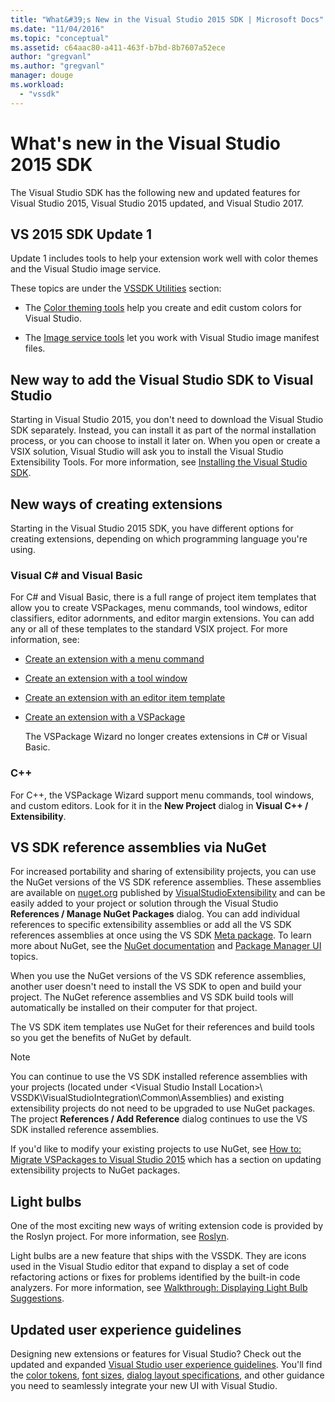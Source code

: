 ```yaml
---
title: "What&#39;s New in the Visual Studio 2015 SDK | Microsoft Docs"
ms.date: "11/04/2016"
ms.topic: "conceptual"
ms.assetid: c64aac80-a411-463f-b7bd-8b7607a52ece
author: "gregvanl"
ms.author: "gregvanl"
manager: douge
ms.workload: 
  - "vssdk"
---
```

# What&#39;s new in the Visual Studio 2015 SDK
The Visual Studio SDK has the following new and updated features for Visual Studio 2015, Visual Studio 2015 updated, and Visual Studio 2017.  
  
## VS 2015 SDK Update 1  
 Update 1 includes tools to help your extension work well with color themes and the Visual Studio image service.  
  
 These topics are under the [VSSDK Utilities](../extensibility/internals/vssdk-utilities.md) section:  
  
-   The [Color theming tools](../extensibility/internals/color-theming-tools.md) help you create and edit custom colors for Visual Studio.  
  
-   The [Image service tools](../extensibility/internals/image-service-tools.md) let you work with Visual Studio image manifest files.  
  
## New way to add the Visual Studio SDK to Visual Studio  
 Starting in Visual Studio 2015, you don't need to download the Visual Studio SDK separately. Instead, you can install it as part of the normal installation process, or you can choose to install it later on. When you open or create  a VSIX solution, Visual Studio will ask you to install the Visual Studio Extensibility Tools. For more information, see [Installing the Visual Studio SDK](../extensibility/installing-the-visual-studio-sdk.md).  
  
## New ways of creating extensions  
 Starting in the Visual Studio 2015 SDK, you have different options for creating extensions, depending on which programming language you're using.  
  
### Visual C# and Visual Basic  
 For C# and Visual Basic, there is a full range of project item templates that allow you to create VSPackages, menu commands, tool windows, editor classifiers, editor adornments, and editor margin extensions. You can add any or all of these templates to the standard VSIX project. For more information, see:  
  
-   [Create an extension with a menu command](../extensibility/creating-an-extension-with-a-menu-command.md)  
  
-   [Create an extension with a tool window](../extensibility/creating-an-extension-with-a-tool-window.md)  
  
-   [Create an extension with an editor item template](../extensibility/creating-an-extension-with-an-editor-item-template.md)  
  
-   [Create an extension with a VSPackage](../extensibility/creating-an-extension-with-a-vspackage.md)  
  
     The VSPackage Wizard no longer creates extensions in C# or Visual Basic.  
  
### C++  
 For C++, the VSPackage Wizard support menu commands, tool windows, and custom editors. Look for it in the **New Project** dialog in **Visual C++ / Extensibility**.  
  
## VS SDK reference assemblies via NuGet  
 For increased portability and sharing of extensibility projects, you can use the NuGet versions of the VS SDK reference assemblies. These assemblies are available on [nuget.org](http://www.nuget.org) published by [VisualStudioExtensibility](http://www.nuget.org/profiles/VisualStudioExtensibility) and can be easily added to your project or solution through the Visual Studio **References / Manage NuGet Packages** dialog. You can add individual references to specific extensibility assemblies or add all the VS SDK references assemblies at once using the VS SDK [Meta package](http://www.nuget.org/packages/VSSDK_Reference_Assemblies). To learn more about NuGet, see the [NuGet documentation](/NuGet) and [Package Manager UI](/NuGet/Tools/Package-Manager-UI) topics.  
  
 When you use the NuGet versions of the VS SDK reference assemblies, another user doesn't need to install the VS SDK to open and build your project.  The NuGet reference assemblies and VS SDK build tools will automatically be installed on their computer for that project.  
  
 The VS SDK item templates use NuGet for their references and build tools so you get the benefits of NuGet by default.  
  
> [!NOTE]
>  You can continue to use the VS SDK installed reference assemblies with your projects (located under \<Visual Studio Install Location>\ VSSDK\VisualStudioIntegration\Common\Assemblies) and existing extensibility projects do not need to be upgraded to use NuGet packages.  The project **References / Add Reference** dialog continues to use the VS SDK installed reference assemblies.  
>   
>  If you'd like to modify your existing projects to use NuGet, see [How to: Migrate VSPackages to Visual Studio 2015](../extensibility/how-to-migrate-extensibility-projects-to-visual-studio-2015.md) which has a section on updating extensibility projects to NuGet packages.  
  
## Light bulbs  
 One of the most exciting new ways of writing extension code is provided by the Roslyn project. For more information, see [Roslyn](https://github.com/dotnet/Roslyn).  
  
 Light bulbs are a new feature that ships with the VSSDK. They are icons used in the Visual Studio editor that expand to display a set of code refactoring actions or fixes for problems identified by the built-in code analyzers. For more information, see [Walkthrough: Displaying Light Bulb Suggestions](../extensibility/walkthrough-displaying-light-bulb-suggestions.md).  
  
## Updated user experience guidelines  
 Designing new extensions or features for Visual Studio? Check out the updated and expanded [Visual Studio user experience guidelines](../extensibility/ux-guidelines/visual-studio-user-experience-guidelines.md).  You'll find the [color tokens](../extensibility/ux-guidelines/shared-colors-for-visual-studio.md), [font sizes](../extensibility/ux-guidelines/fonts-and-formatting-for-visual-studio.md), [dialog layout specifications](../extensibility/ux-guidelines/layout-for-visual-studio.md), and other guidance you need to seamlessly integrate your new UI with Visual Studio.